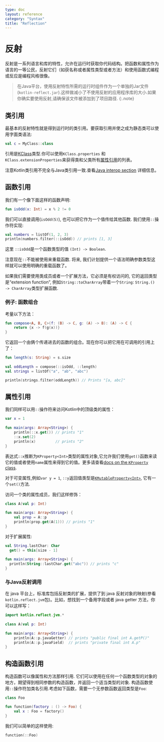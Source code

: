 ```yaml
---
type: doc
layout: reference
category: "Syntax"
title: "Reflection"
---
```


# 反射

反射是一系列语言和库的特性，允许在运行时获取你代码结构。把函数和属性作为语言的一等公民，反射它们（如获名称或者属性类型或者方法）和使用函数式编程或反应是编程风格很像。


> 在Java平台，使用反射特性所需的运行时组件作为一个单独的Jar文件(`kotlin-reflect.jar`).这样做减小了不使用反射的应用程序库的大小.如果你确实要使用反射,请确保该文件被添加到了项目路径.
{:.note}

## 类引用

最基本的反射特性就是得到运行时的类引用。要获取引用并使之成为静态类可以使用字面类语法:

``` kotlin
val c = MyClass::class
```

引用是[KClass](/api/latest/jvm/stdlib/kotlin.reflect/-k-class/index.html)类型.你可以使用`KClass.properties`
和`KClass.extensionProperties`来获得类和父类所有[属性引用](#property-references)的列表。

注意Kotlin类引用不完全与Java类引用一致.查看[Java interop section](java-interop.html#object-methods)
详细信息。

## 函数引用

我们有一个像下面这样的函数声明:
  
``` kotlin
fun isOdd(x: Int) = x % 2 != 0
```

我们可以直接调用(`isOdd(5)`), 也可以把它作为一个值传给其他函数. 
我们使用`::`操作符实现:  
  
``` kotlin
val numbers = listOf(1, 2, 3)
println(numbers.filter(::isOdd)) // prints [1, 3]
```

这里 `::isOdd`是一个函数类型的值 `(Int) -> Boolean`.

注意现在`::`不能被使用来重载函数. 将来, 我们计划提供一个语法明确参数类型这样就可以使用明确的重载函数了。

如果我们需要使用类成员或者一个扩展方法，它必须是有权访问的, 
它的返回类型是“extension function”,
例如`String::toCharArray`带着一个`String`: `String.() -> CharArray`类型扩展函数.

### 例子: 函数组合

考量以下方法：

``` kotlin
fun compose<A, B, C>(f: (B) -> C, g: (A) -> B): (A) -> C {
    return {x -> f(g(x))}
}
```

它返回一个由俩个传递进去的函数的组合。现在你可以把它用在可调用的引用上了：


``` kotlin
fun length(s: String) = s.size
 
val oddLength = compose(::isOdd, ::length)
val strings = listOf("a", "ab", "abc")

println(strings.filter(oddLength)) // Prints "[a, abc]"
```

## 属性引用

我们同样可以用`::`操作符来访问Kotlin中的顶级类的属性：

``` kotlin
var x = 1
 
fun main(args: Array<String>) {
    println(::x.get()) // prints "1"
    ::x.set(2)
    println(x)         // prints "2"
}
```

表达式`::x`推断为`KProperty<Int>`类型的属性对象,它允许我们使用`get()`函数来读它的值或者使用`name`属性来得到它的值。更多请查看[docs on the `KProperty` class](/api/latest/jvm/stdlib/kotlin.reflect/-k-property.html).

对于可变属性,例如`var y = 1`, `::y`返回值类型是[`KMutableProperty<Int>`](/api/latest/jvm/stdlib/kotlin.reflect/-k-mutable-property.html),
它有一个`set()`方法. 
 
访问一个类的属性成员，我们这样修饰：

``` kotlin
class A(val p: Int)
 
fun main(args: Array<String>) {
    val prop = A::p
    println(prop.get(A(1))) // prints "1"
}
```

对于扩展属性:


``` kotlin
val String.lastChar: Char
  get() = this[size - 1]
 
fun main(args: Array<String>) {
  println(String::lastChar.get("abc")) // prints "c"
}
```

### 与Java反射调用


在 java 平台上，标准库包括反射类的扩展，提供了到 java 反射对象的映射(参看 `kotlin.reflect.jvm`包)。比如，想找到一个备用字段或者 java getter 方法，你可以这样写：

``` kotlin
import kotlin.reflect.jvm.*
 
class A(val p: Int)
 
fun main(args: Array<String>) {
    println(A::p.javaGetter) // prints "public final int A.getP()"
    println(A::p.javaField)  // prints "private final int A.p"
}
```

## 构造函数引用

构造函数可以像属性和方法那样引用. 它们可以使用在任何一个函数类型的对象的地方，期望得到相同参数的构造函数，并返回一个适当类型的对象. 
构造函数使用`::`操作符加类名引用.考虑如下函数，需要一个无参数函数返回类型是`Foo`:

``` kotlin
class Foo

fun function(factory : () -> Foo) {
    val x : Foo = factory()
}
```

我们可以简单的这样使用:

``` kotlin
function(::Foo)
```

